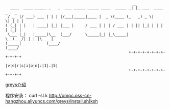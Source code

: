 ```
                                                        _
  ____  ____ _____ _   _  ___ _____ _____ ____  _____ _| |_ ___  ____  _   _
 / _  |/ ___) ___ | | | |/___|_____|____ |  _ \(____ (_   _) _ \|    \| | | |
( (_| | |   | ____| |_| |___ |     / ___ | | | / ___ | | || |_| | | | | |_| |
 \___ |_|   |_____)\__  (___/      \_____|_| |_\_____|  \__)___/|_|_|_|\__  |
(_____|           (____/                                              (____/
                                                      +-+-+-+-+-+-+-+-+-+-+-+
                                                      |v|e|r|s|i|o|n|:|1|.|5|
                                                      +-+-+-+-+-+-+-+-+-+-+-+
```
[greys介绍](https://github.com/chengtongda/greys-anatomy/wiki/Greys-Anatomy)

程序安装：
curl -sLk http://ompc.oss-cn-hangzhou.aliyuncs.com/greys/install.sh|ksh
